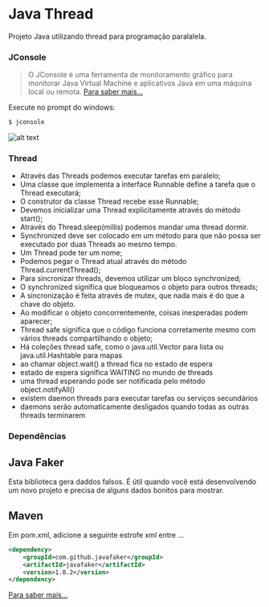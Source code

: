 # Java Thread

Projeto Java utilizando thread para programação paralalela.

### JConsole

> O JConsole é uma ferramenta de monitoramento gráfico para monitorar 
> Java Virtual Machine e aplicativos Java em uma máquina local ou remota.
> [Para saber mais...](https://docs.oracle.com/javase/7/docs/technotes/guides/management/jconsole.html)

Execute no prompt do windows:
```sh
$ jconsole
```
![alt text](https://docs.oracle.com/javase/7/docs/technotes/guides/management/figures/memtab.gif)

### Thread

  - Através das Threads podemos executar tarefas em paralelo;
  - Uma classe que implementa a interface Runnable define a tarefa que o Thread executará;
  - O construtor da classe Thread recebe esse Runnable;
  - Devemos inicializar uma Thread explicitamente através do método start();
  - Através do Thread.sleep(millis) podemos mandar uma thread dormir.
  - Synchronized deve ser colocado em um método para que não possa ser executado por duas Threads ao mesmo tempo.
  - Um Thread pode ter um nome;
  - Podemos pegar o Thread atual através do método Thread.currentThread();
  - Para sincronizar threads, devemos utilizar um bloco synchronized;
  - O synchronized significa que bloqueamos o objeto para outros threads;
  - A sincronização é feita através de mutex, que nada mais é do que a chave do objeto.
  - Ao modificar o objeto concorrentemente, coisas inesperadas podem aparecer;
  - Thread safe significa que o código funciona corretamente mesmo com vários threads compartilhando o objeto;
  - Há coleções thread safe, como o java.util.Vector para lista ou java.util.Hashtable para mapas
  - ao chamar object.wait() a thread fica no estado de espera
  - estado de espera significa WAITING no mundo de threads
  - uma thread esperando pode ser notificada pelo método object.notifyAll()
  - existem daemon threads para executar tarefas ou serviços secundários
  - daemons serão automaticamente desligados quando todas as outras threads terminarem

### Dependências

Java Faker
-----

Esta biblioteca gera daddos falsos.
É útil quando você está desenvolvendo um novo projeto e precisa de alguns dados bonitos para mostrar.

Maven
-----
Em pom.xml, adicione a seguinte estrofe xml entre <dependencies> ... </dependencies>

```xml
<dependency>
    <groupId>com.github.javafaker</groupId>
    <artifactId>javafaker</artifactId>
    <version>1.0.2</version>
</dependency>
```
[Para saber mais...](https://github.com/DiUS/java-faker)
